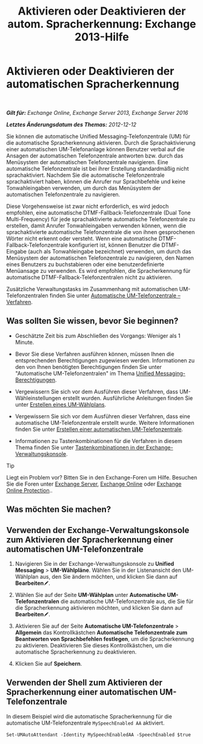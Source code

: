 ﻿---
title: 'Aktivieren oder Deaktivieren der autom. Spracherkennung: Exchange 2013-Hilfe'
TOCTitle: Aktivieren oder Deaktivieren der automatischen Spracherkennung
ms:assetid: 92b3b679-b503-4068-8e88-25ec0f4537ab
ms:mtpsurl: https://technet.microsoft.com/de-de/library/Bb232128(v=EXCHG.150)
ms:contentKeyID: 52062741
ms.date: 04/24/2018
mtps_version: v=EXCHG.150
ms.translationtype: HT
---

# Aktivieren oder Deaktivieren der automatischen Spracherkennung

 

_**Gilt für:** Exchange Online, Exchange Server 2013, Exchange Server 2016_

_**Letztes Änderungsdatum des Themas:** 2012-12-12_

Sie können die automatische Unified Messaging-Telefonzentrale (UM) für die automatische Spracherkennung aktivieren. Durch die Sprachaktivierung einer automatischen UM-Telefonanlage können Benutzer verbal auf die Ansagen der automatischen Telefonzentrale antworten bzw. durch das Menüsystem der automatischen Telefonzentrale navigieren. Eine automatische Telefonzentrale ist bei ihrer Erstellung standardmäßig nicht sprachaktiviert. Nachdem Sie die automatische Telefonzentrale sprachaktiviert haben, können die Anrufer nur Sprachbefehle und keine Tonwahleingaben verwenden, um durch das Menüsystem der automatischen Telefonzentrale zu navigieren.

Diese Vorgehensweise ist zwar nicht erforderlich, es wird jedoch empfohlen, eine automatische DTMF-Fallback-Telefonzentrale (Dual Tone Multi-Frequency) für jede sprachaktivierte automatische Telefonzentrale zu erstellen, damit Anrufer Tonwahleingaben verwenden können, wenn die sprachaktivierte automatische Telefonzentrale die von ihnen gesprochenen Wörter nicht erkennt oder versteht. Wenn eine automatische DTMF-Fallback-Telefonzentrale konfiguriert ist, können Benutzer die DTMF-Eingabe (auch als Tonwahleingabe bezeichnet) verwenden, um durch das Menüsystem der automatischen Telefonzentrale zu navigieren, den Namen eines Benutzers zu buchstabieren oder eine benutzerdefinierte Menüansage zu verwenden. Es wird empfohlen, die Spracherkennung für automatische DTMF-Fallback-Telefonzentralen nicht zu aktivieren.

Zusätzliche Verwaltungstasks im Zusammenhang mit automatischen UM-Telefonzentralen finden Sie unter [Automatische UM-Telefonzentrale – Verfahren](https://technet.microsoft.com/de-de/library/JJ822155(v=EXCHG.150)).

## Was sollten Sie wissen, bevor Sie beginnen?

  - Geschätzte Zeit bis zum Abschließen des Vorgangs: Weniger als 1 Minute.

  - Bevor Sie diese Verfahren ausführen können, müssen Ihnen die entsprechenden Berechtigungen zugewiesen werden. Informationen zu den von Ihnen benötigten Berechtigungen finden Sie unter "Automatische UM-Telefonzentralen" im Thema [Unified Messaging-Berechtigungen](unified-messaging-permissions-exchange-2013-help.md).

  - Vergewissern Sie sich vor dem Ausführen dieser Verfahren, dass UM-Wähleinstellungen erstellt wurden. Ausführliche Anleitungen finden Sie unter [Erstellen eines UM-Wählplans](https://technet.microsoft.com/de-de/library/Bb123819(v=EXCHG.150)).

  - Vergewissern Sie sich vor dem Ausführen dieser Verfahren, dass eine automatische UM-Telefonzentrale erstellt wurde. Weitere Informationen finden Sie unter [Erstellen einer automatischen UM-Telefonzentrale](https://technet.microsoft.com/de-de/library/Aa998875(v=EXCHG.150)).

  - Informationen zu Tastenkombinationen für die Verfahren in diesem Thema finden Sie unter [Tastenkombinationen in der Exchange-Verwaltungskonsole](keyboard-shortcuts-in-the-exchange-admin-center-exchange-online-protection-help.md).


> [!TIP]
> Liegt ein Problem vor? Bitten Sie in den Exchange-Foren um Hilfe. Besuchen Sie die Foren unter <A href="https://go.microsoft.com/fwlink/p/?linkid=60612">Exchange Server</A>, <A href="https://go.microsoft.com/fwlink/p/?linkid=267542">Exchange Online</A> oder <A href="https://go.microsoft.com/fwlink/p/?linkid=285351">Exchange Online Protection</A>..



## Was möchten Sie machen?

## Verwenden der Exchange-Verwaltungskonsole zum Aktivieren der Spracherkennung einer automatischen UM-Telefonzentrale

1.  Navigieren Sie in der Exchange-Verwaltungskonsole zu **Unified Messaging** \> **UM-Wählpläne**. Wählen Sie in der Listenansicht den UM-Wählplan aus, den Sie ändern möchten, und klicken Sie dann auf **Bearbeiten**![Bearbeitungssymbol](images/Bb124582.6f53ccb2-1f13-4c02-bea0-30690e6ea71d(EXCHG.150).gif "Bearbeitungssymbol").

2.  Wählen Sie auf der Seite **UM-Wählplan** unter **Automatische UM-Telefonzentralen** die automatische UM-Telefonzentrale aus, die Sie für die Spracherkennung aktivieren möchten, und klicken Sie dann auf **Bearbeiten**![Bearbeitungssymbol](images/Bb124582.6f53ccb2-1f13-4c02-bea0-30690e6ea71d(EXCHG.150).gif "Bearbeitungssymbol").

3.  Aktivieren Sie auf der Seite **Automatische UM-Telefonzentrale** \> **Allgemein** das Kontrollkästchen **Automatische Telefonzentrale zum Beantworten von Sprachbefehlen festlegen**, um die Spracherkennung zu aktivieren. Deaktivieren Sie dieses Kontrollkästchen, um die automatische Spracherkennung zu deaktivieren.

4.  Klicken Sie auf **Speichern**.

## Verwenden der Shell zum Aktivieren der Spracherkennung einer automatischen UM-Telefonzentrale

In diesem Beispiel wird die automatische Spracherkennung für die automatische UM-Telefonzentrale `MySpeechEnabled AA` aktiviert.

    Set-UMAutoAttendant -Identity MySpeechEnabledAA -SpeechEnabled $true

